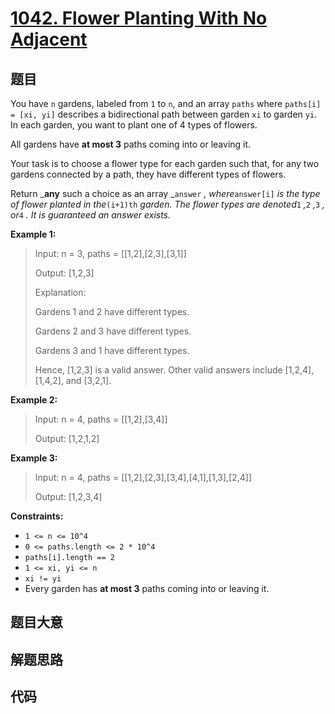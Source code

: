 # [1042. Flower Planting With No Adjacent](https://leetcode.com/problems/flower-planting-with-no-adjacent/)

## 题目

You have `n` gardens, labeled from `1` to `n`, and an array `paths` where
`paths[i] = [xi, yi]` describes a bidirectional path between garden `xi` to
garden `yi`. In each garden, you want to plant one of 4 types of flowers.

All gardens have **at most 3** paths coming into or leaving it.

Your task is to choose a flower type for each garden such that, for any two
gardens connected by a path, they have different types of flowers.

Return _**any** such a choice as an array _`answer` _, where_`answer[i]` _is
the type of flower planted in the_`(i+1)th` _garden. The flower types are
denoted_`1` _,_`2` _,_`3` _, or_`4` _. It is guaranteed an answer exists._

**Example 1:**

> Input: n = 3, paths = [[1,2],[2,3],[3,1]]
>
> Output: [1,2,3]
>
> Explanation:
>
> Gardens 1 and 2 have different types.
>
> Gardens 2 and 3 have different types.
>
> Gardens 3 and 1 have different types.
>
> Hence, [1,2,3] is a valid answer. Other valid answers include [1,2,4], [1,4,2], and [3,2,1].

**Example 2:**

> Input: n = 4, paths = [[1,2],[3,4]]
>
> Output: [1,2,1,2]

**Example 3:**

> Input: n = 4, paths = [[1,2],[2,3],[3,4],[4,1],[1,3],[2,4]]
>
> Output: [1,2,3,4]

**Constraints:**

- `1 <= n <= 10^4`
- `0 <= paths.length <= 2 * 10^4`
- `paths[i].length == 2`
- `1 <= xi, yi <= n`
- `xi != yi`
- Every garden has **at most 3** paths coming into or leaving it.

## 题目大意

## 解题思路

## 代码

```javascript

```
